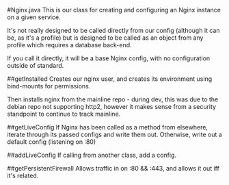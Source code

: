 #Nginx.java
This is our class for creating and configuring an Nginx instance on a given service.

It's not really designed to be called directly from our config (although it can be, as it's a profile) but is designed to be called as an object from any profile which requires a database back-end.

If you call it directly, it will be a base Nginx config, with no configuration outside of standard.

##getInstalled
Creates our nginx user, and creates its environment using bind-mounts for permissions.

Then installs nginx from the mainline repo - during dev, this was due to the debian repo not supporting http2, however it makes sense from a security standpoint to continue to track mainline.

##getLiveConfig
If Nginx has been called as a method from elsewhere, iterate through its passed configs and write them out.  Otherwise, write out a default config (listening on :80)

##addLiveConfig
If calling from another class, add a config.

##getPersistentFirewall
Allows traffic in on :80 && :443, and allows it out iff it's related.